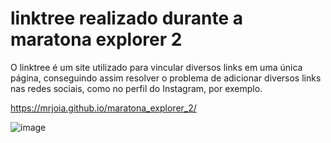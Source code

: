 # linktree realizado durante a maratona explorer 2

O linktree é um site utilizado para vincular diversos links em uma única página, conseguindo assim resolver o problema de adicionar diversos links nas redes sociais, como no perfil do Instagram, por exemplo.

https://mrjoia.github.io/maratona_explorer_2/

![image](https://user-images.githubusercontent.com/95688863/177651196-bc9e73ec-6b3f-4be0-87fd-68500e61680e.png)
